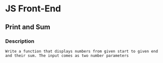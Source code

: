 # JS Front-End

## Print and Sum

### Description
    Write a function that displays numbers from given start to given end and their sum. The input comes as two number parameters